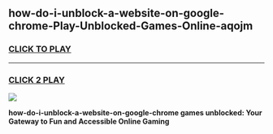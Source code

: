 
## how-do-i-unblock-a-website-on-google-chrome-Play-Unblocked-Games-Online-aqojm
<h3>
<a href="https://premium76.site?title=how-do-i-unblock-a-website-on-google-chrome&ref=25A">CLICK TO PLAY</a></h3>
<hr>

<h3>
<a href="https://premium76.site?title=how-do-i-unblock-a-website-on-google-chrome&ref=25A">CLICK 2 PLAY</a>
  
</h3>

<a href="https://premium76.site?title=how-do-i-unblock-a-website-on-google-chrome&ref=25A"><img src="https://clearcache.store/games.png"></a>


**how-do-i-unblock-a-website-on-google-chrome games unblocked: Your Gateway to Fun and Accessible Online Gaming**
